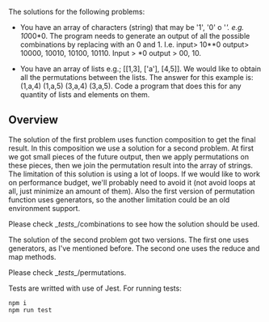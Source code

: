 The solutions for the following problems:

* You have an array of characters (string) that may be '1', '0' o '*'. e.g. 10*00*0. The program needs to generate an output of all the possible combinations by replacing with an 0 and 1. I.e. input> 10**0 output> 10000, 10010, 10100, 10110. Input > *0 output > 00, 10.

* You have an array of lists e.g.; [[1,3], ['a'], [4,5]]. We would like to obtain all the permutations between the lists. The answer for this example is: (1,a,4) (1,a,5) (3,a,4) (3,a,5). Code a program that does this for any quantity of lists and elements on them.

## Overview

The solution of the first problem uses function composition to get the final result. In this composition we use a solution for a second problem. 
At first we got small pieces of the future output, then we apply permutations on these pieces, then we join the permutation result into the array of strings.
The limitation of this solution is using a lot of loops. If we would like to work on performance budget, we'll probably need to avoid it (not avoid loops at all, just minimize an amount of them). Also the first version of permutation function uses generators, so the another limitation could be an old environment support.

Please check \__tests\__/combinations to see how the solution should be used.


The solution of the second problem got two versions. The first one uses generators, as I've mentioned before. The second one uses the reduce and map methods.

Please check \__tests\__/permutations.

Tests are writted with use of Jest. For running tests:

```
npm i
npm run test
```

